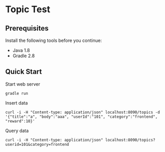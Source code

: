 # Topic Test

## Prerequisites

Install the following tools before you continue:

* Java 1.8
* Gradle 2.8

## Quick Start

Start web server
```
gradle run
```

Insert data
```
curl -i -H "Content-type: application/json" localhost:8090/topics -d '{"title":"a", "body":"aaa", "userId":"101", "category":"frontend", "reward":10}'
```

Query data
```
curl -i -H "Content-type: application/json" localhost:8090/topics?userid=101&category=frontend
```
